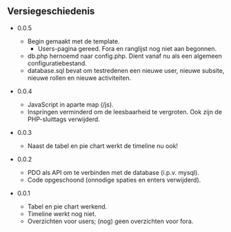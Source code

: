 Versiegeschiedenis
------------------
- 0.0.5
  - Begin gemaakt met de template. 
    - Users-pagina gereed. Fora en ranglijst nog niet aan begonnen.
  - db.php hernoemd naar config.php. Dient vanaf nu als een algemeen configuratiebestand.
  - database.sql bevat om testredenen een nieuwe user, nieuwe subsite, nieuwe rollen en nieuwe activiteiten.

- 0.0.4
  - JavaScript in aparte map (/js).
  - Inspringen verminderd om de leesbaarheid te vergroten. Ook zijn de PHP-sluittags verwijderd.

- 0.0.3
  - Naast de tabel en pie chart werkt de timeline nu ook!

- 0.0.2
  - PDO als API om te verbinden met de database (i.p.v. mysql).
  - Code opgeschoond (onnodige spaties en enters verwijderd).

- 0.0.1
  - Tabel en pie chart werkend.
  - Timeline werkt nog niet.
  - Overzichten voor users; (nog) geen overzichten voor fora.